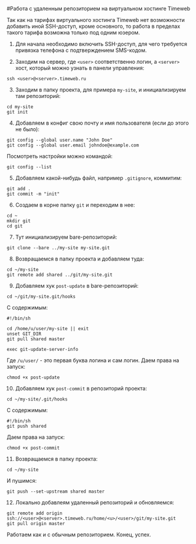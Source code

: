 #Работа с удаленным репозиторием на виртуальном хостинге Timeweb

Так как на тарифах виртуального хостинга Timeweb нет возможности добавить иной SSH-доступ, кроме основного, то работа в пределах такого тарифа возможна только под одним юзером.

1) Для начала необходимо включить SSH-доступ, для чего требуется привязка телефона с подтверждением SMS-кодом.

2) Заходим на сервер, где `<user>` соответственно логин, а `<server>` хост, который можно узнать в панели управления:
```
ssh <user>@<server>.timeweb.ru
```

3) Заходим в папку проекта, для примера `my-site`, и инициализируем там репозиторий:
```
cd my-site
git init
```

4) Добавляем в конфиг свою почту и имя пользователя (если до этого не было):
```
git config --global user.name "John Doe"
git config --global user.email johndoe@example.com
```
Посмотреть настройки можно командой:
```
git config --list
```

5) Добавляем какой-нибудь файл, например `.gitignore`, коммитим:
```
git add .
git commit -m "init"
```

6) Создаем в корне папку `git` и переходим в нее:
```
cd ~
mkdir git
cd git
```

7) Тут инициализируем bare-репозиторий:
```
git clone --bare ../my-site my-site.git
```

8) Возвращаемся в папку проекта и добавляем туда:
```
cd ~/my-site
git remote add shared ../git/my-site.git

```

9) Добавляем хук `post-update` в bare-репозиторий:
```
cd ~/git/my-site.git/hooks
```
С содержимым:
```
#!/bin/sh

cd /home/u/user/my-site || exit
unset GIT_DIR
git pull shared master

exec git-update-server-info
```
Где `/u/user/` - это первая буква логина и сам логин. Даем права на запуск:
```
chmod +x post-update
```

10) Добавляем хук `post-commit` в репозиторий проекта:
```
cd ~/my-site/.git/hooks
```
С содержимым:
```
#!/bin/sh
git push shared
```
Даем права на запуск:
```
chmod +x post-commit
```

11) Возвращаемся в папку проекта:
```
cd ~/my-site
```
И пушимся:
```
git push --set-upstream shared master
```

12) Локально добавлеям удаленный репозиторий и обновляемся:
```
git remote add origin ssh://<user>@<server>.timeweb.ru/home/<u>/<user>/git/my-site.git
git pull origin master
```

Работаем как и с обычным репозиторием. Конец, успех.
